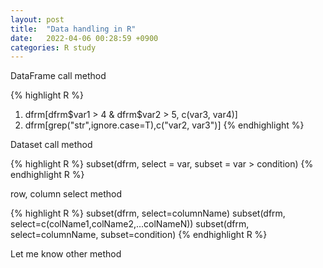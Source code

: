 ```yaml
---
layout: post
title:  "Data handling in R"
date:   2022-04-06 00:28:59 +0900
categories: R study
---
```

DataFrame call method

{% highlight R %}
1. dfrm[dfrm$var1 > 4 & dfrm$var2 > 5, c(var3, var4)]
2. dfrm[grep("str",ignore.case=T),c("var2, var3")]
{% endhighlight %}

Dataset call method

{% highlight R %}
subset(dfrm, select = var, subset = var > condition)
{% endhighlight R %}

row, column select method

{% highlight R %}
subset(dfrm, select=columnName)
subset(dfrm, select=c(colName1,colName2,...colNameN))
subset(dfrm, select=columnName, subset=condition)
{% endhighlight R %}


Let me know other method

<script src="https://utteranc.es/client.js"
        repo="algorithsmist/algorithsmist.github.io"
        issue-term="pathname"
        theme="github-light"
        crossorigin="anonymous"
        async>
</script>